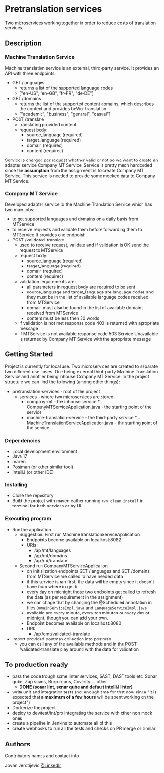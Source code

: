 # Pretranslation services

Two microservices working together in order to reduce costs of translation services.

## Description

### Machine Translation Service
Machine translation service is an external, third-party service. It provides an API with three endpoints: 
* GET /languages
  * returns a list of the supported language codes
  * ["en-US", "en-GB", "fr-FR", "de-DE"]
* GET /domains
  * returns the list of the supported content domains, which describes the content and provides beWer translation
  * ["academic", "business", "general", "casual"]
* POST /translate
  * translating provided content
  * request body:
    * source_language (required)
    * target_language (required)
    * domain (required)
    * content (required)

Service is charged per request whether valid or not so we want to create an adapter service Company MT Service.
Service is pretty much hardcoded since the **assumption** from the assignment is to create Company MT Service.
This service is needed to provide some mocked data to Company MT Service.

### Company MT Service
Developed adapter service to the Machine Translation Service which has two main jobs:
* to get supported languages and domains on a daily basis from MTService
* to receive requests and validate them before forwarding them to MTService
It provides one endpoint:
* POST /validated-translate
  * used to receive request, validate and if validation is OK send the request to MTService
  * request body:
    * source_language (required)
    * target_language (required)
    * domain (required)
    * content (required)
  * validation requirements are:
    * all parameters in request body are required to be sent
    * source_language and target_language are language codes and they must be in the list of available language codes received from MTService
    * domain must also be found in the list of available domains received from MTService
    * content must be less then 30 words
  * if validation is not met response code 400 is returned with apropriate message
  * if MTService is not available response code 503 Service Unavailable is returned by Company MT Service with the apropriate message

## Getting Started

Project is currently for local use. Two microservices are created to separate two different use cases. 
One being external third-party Machine Translation Service and another being inhouse Company MT Service.
In the project structure we can find the following (among other things):
* pretranslation-services - root of the project
  * services - where two microservices are stored
    * company-mt - the inhouse service
      *... CompanyMTServiceApplication.java - the starting point of the service 
    * machine-translation-service - the third-party service
      *... MachineTranslationServiceApplication.java - the starting point of the service

### Dependencies

* Local development environment
* Java 17
* maven
* Postman (or other similar tool)
* IntelliJ (or other IDE)

### Installing

* Clone the repository
* Build the project with maven eather running `mvn clean install` in terminal for both services or by UI

### Executing program

* Run the application
  * Suggestion: First run MachineTranslationServiceApplication
    * Endpoints become available on localhost:8082
    * URIs:
      * /api/mt/languages
      * /api/mt/domains
      * /api/mt/translate
  * Second run CompanyMTServiceApplicaiton
    * on initialization endpoints GET /languages and GET /domains from MTService are called to have needed data
    * if this service is ran first, the data will be empty since it doesn't have from where to get it
    * every day on midnight those two endpoints get called to refresh the data (as per requirement in the assignment)
    * we can chage that by changing the @Scheduled annotation in files `DomainServiceImpl.java` and `LanguageServiceImpl.java`
    * available are every minute, every ten minutes or every day at midnight, though you can add your own.
    * Endpoint becomes available on localhost:8080
    * URI:
      * /api/cmt/validated-translate
* Import provided postman collection into postman
  * you can call any of the available methods and in the POST /validated-translate play around with the data for validation

## To production ready 

* pass the code trough some linter services, SAST, DAST tools etc. Sonar qube, Zap scans, Burp scans, Coverity ... other
  * **DONE (sonar lint, sonar qube and default intelliJ linter)**
* write unit and integration tests (not enough time for that now since "it is expected that **a maximum of a few hours** will be spent working on the project")
* Dockerize the project
* deploy to dev/test/int/pro integrating the service with other non mock ones
* create a pipeline in Jenkins to automate all of this
* create webhooks to run all the tests and checks on PR merge or similar

## Authors

Contributors names and contact info

Jovan Jerotijevic [@LinkedIn](https://www.linkedin.com/in/jerot/)
